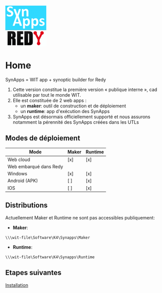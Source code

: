 ![SynApps](assets/LogoSynApps128.png)

# Home

SynApps = WIT app + synoptic builder for Redy

1. Cette version constitue la première version « publique interne », cad utilisable par tout le monde WIT.
2. Elle est constituée de 2 web apps : 
    * un **maker**: outil de construction et de déploiement
    * un **runtime**: app d'exécution des SynApps
3. SynApps est désormais officiellement supporté et nous assurons notamment la pérennité des SynApps créées dans les UTLs

## Modes de déploiement

| Mode                            | Maker | Runtime |
|---------------------------------|-------|---------|
| Web cloud                       |  [x]  |   [x]   |
| Web embarqué dans Redy          |       |         |
| Windows                         |  [x]  |   [x]   |
| Android (APK)                   |  [ ]  |   [x]   |
| IOS                             |  [ ]  |   [x]   |

## Distributions

Actuellement Maker et Runtime ne sont pas accessibles publiquement:

* **Maker**:
```
\\\wit-file\Software\K4\Synapps\Maker
 ```
* **Runtime**:
```
\\\wit-file\Software\K4\Synapps\Runtime
```

## Etapes suivantes

[Installation](install.md)